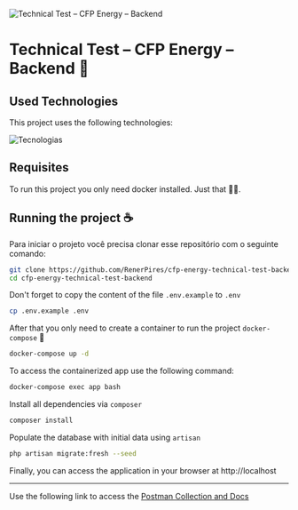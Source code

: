 ![Technical Test – CFP Energy – Backend](https://i.imgur.com/m3J50UC.png)

# Technical Test – CFP Energy – Backend 🚀

## Used Technologies

This project uses the following technologies:

![Tecnologias](https://skillicons.dev/icons?i=php,laravel,mysql,docker)

## Requisites

To run this project you only need docker installed. Just that 🐋💕.

## Running the project ☕

Para iniciar o projeto você precisa clonar esse repositório com o seguinte comando:

```bash
git clone https://github.com/RenerPires/cfp-energy-technical-test-backend.git
cd cfp-energy-technical-test-backend
```

Don't forget to copy the content of the file `.env.example` to `.env`

```bash
cp .env.example .env
```

After that you only need to create a container to run the project `docker-compose` 🐋

```bash
docker-compose up -d
```

To access the containerized app use the following command:

```bash
docker-compose exec app bash
```

Install all dependencies via `composer`

```bash
composer install
```

Populate the database with initial data using `artisan`

```bash
php artisan migrate:fresh --seed
```

Finally, you can access the application in your browser at http://localhost

---

Use the following link to access the [Postman Collection and Docs](https://documenter.getpostman.com/view/2484339/2sA2r53k1x)
